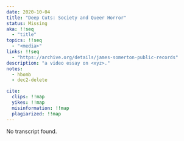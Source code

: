 ```yaml
---
date: 2020-10-04
title: "Deep Cuts: Society and Queer Horror"
status: Missing
aka: !!seq
  - "title"
topics: !!seq
  - "<media>"
links: !!seq
  - "https://archive.org/details/james-somerton-public-records"
description: "a video essay on <xyz>."
notes: 
  - hbomb
  - dec2-delete

cite:
  clips: !!map
  yikes: !!map
  misinformation: !!map
  plagiarized: !!map
---
```

No transcript found.
